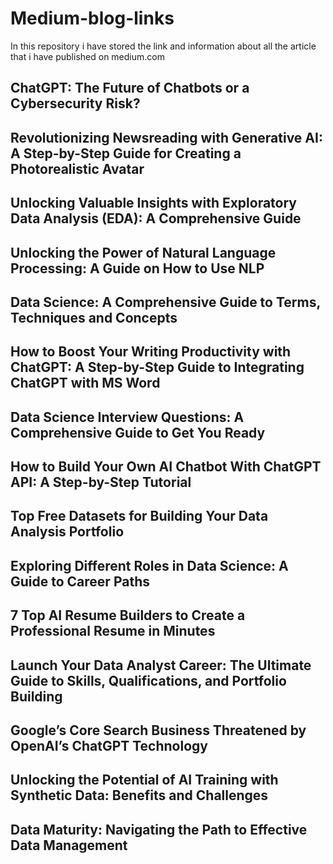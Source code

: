 # Medium-blog-links
In this repository i have stored the link and information about all the article that i have published on medium.com


## ChatGPT: The Future of Chatbots or a Cybersecurity Risk?

## Revolutionizing Newsreading with Generative AI: A Step-by-Step Guide for Creating a Photorealistic Avatar

## Unlocking Valuable Insights with Exploratory Data Analysis (EDA): A Comprehensive Guide

## Unlocking the Power of Natural Language Processing: A Guide on How to Use NLP

## Data Science: A Comprehensive Guide to Terms, Techniques and Concepts

## How to Boost Your Writing Productivity with ChatGPT: A Step-by-Step Guide to Integrating ChatGPT with MS Word

## Data Science Interview Questions: A Comprehensive Guide to Get You Ready

## How to Build Your Own AI Chatbot With ChatGPT API: A Step-by-Step Tutorial

## Top Free Datasets for Building Your Data Analysis Portfolio

## Exploring Different Roles in Data Science: A Guide to Career Paths

## 7 Top AI Resume Builders to Create a Professional Resume in Minutes

## Launch Your Data Analyst Career: The Ultimate Guide to Skills, Qualifications, and Portfolio Building

## Google’s Core Search Business Threatened by OpenAI’s ChatGPT Technology

## Unlocking the Potential of AI Training with Synthetic Data: Benefits and Challenges

## Data Maturity: Navigating the Path to Effective Data Management
